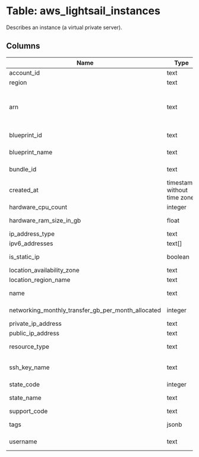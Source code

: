 
# Table: aws_lightsail_instances
Describes an instance (a virtual private server).
## Columns
| Name        | Type           | Description  |
| ------------- | ------------- | -----  |
|account_id|text|The AWS Account ID of the resource.|
|region|text|The AWS Region of the resource.|
|arn|text|The Amazon Resource Name (ARN) of the instance (e.g., arn:aws:lightsail:us-east-2:123456789101:Instance/244ad76f-8aad-4741-809f-12345EXAMPLE).|
|blueprint_id|text|The blueprint ID (e.g., os_amlinux_2016_03).|
|blueprint_name|text|The friendly name of the blueprint (e.g., Amazon Linux).|
|bundle_id|text|The bundle for the instance (e.g., micro_1_0).|
|created_at|timestamp without time zone|The timestamp when the instance was created (e.g., 1479734909.17) in Unix time format.|
|hardware_cpu_count|integer|The number of vCPUs the instance has.|
|hardware_ram_size_in_gb|float|The amount of RAM in GB on the instance (e.g., 1.0).|
|ip_address_type|text|The IP address type of the instance|
|ipv6_addresses|text[]|The IPv6 addresses of the instance.|
|is_static_ip|boolean|A Boolean value indicating whether this instance has a static IP assigned to it.|
|location_availability_zone|text|The Availability Zone|
|location_region_name|text|The AWS Region name.|
|name|text|The name the user gave the instance (e.g., Amazon_Linux-1GB-Ohio-1).|
|networking_monthly_transfer_gb_per_month_allocated|integer|The amount allocated per month (in GB).|
|private_ip_address|text|The private IP address of the instance.|
|public_ip_address|text|The public IP address of the instance.|
|resource_type|text|The type of resource (usually Instance).|
|ssh_key_name|text|The name of the SSH key being used to connect to the instance (e.g., LightsailDefaultKeyPair).|
|state_code|integer|The status code for the instance.|
|state_name|text|The state of the instance (e.g., running or pending).|
|support_code|text|The support code|
|tags|jsonb|The tag keys and optional values for the resource|
|username|text|The user name for connecting to the instance (e.g., ec2-user).|

